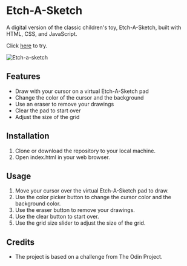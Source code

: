 # Etch-A-Sketch
A digital version of the classic children's toy, Etch-A-Sketch, built with HTML, CSS, and JavaScript.

Click [here](https://leshis.github.io/etch-a-sketch/) to try.

![Etch-a-sketch](https://user-images.githubusercontent.com/94430516/231735629-2ce5dd8b-cd55-4946-aa58-7b5a59f19465.png)


## **Features**
 - Draw with your cursor on a virtual Etch-A-Sketch pad
 - Change the color of the cursor and the background
 - Use an eraser to remove your drawings
 - Clear the pad to start over
 - Adjust the size of the grid
## **Installation**
 1. Clone or download the repository to your local machine.
 2. Open index.html in your web browser.
## **Usage**
 1. Move your cursor over the virtual Etch-A-Sketch pad to draw.
 2. Use the color picker button to change the cursor color and the background color.
 3. Use the eraser button to remove your drawings.
 4. Use the clear button to start over.
 5. Use the grid size slider to adjust the size of the grid.
## **Credits**
 - The project is based on a challenge from The Odin Project.
